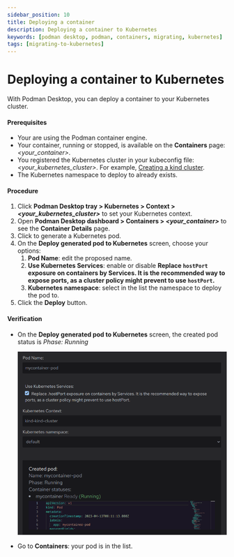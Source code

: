 ```yaml
---
sidebar_position: 10
title: Deploying a container
description: Deploying a container to Kubernetes
keywords: [podman desktop, podman, containers, migrating, kubernetes]
tags: [migrating-to-kubernetes]
---
```


# Deploying a container to Kubernetes

With Podman Desktop, you can deploy a container to your Kubernetes cluster.

#### Prerequisites

- Your are using the Podman container engine.
- Your container, running or stopped, is available on the **Containers** page: _<your_container>_.
- You registered the Kubernetes cluster in your kubeconfig file: _<your_kubernetes_cluster>_. For example, [Creating a kind cluster](kind/creating-a-kind-cluster.md).
- The Kubernetes namespace to deploy to already exists.

#### Procedure

1. Click **Podman Desktop tray > Kubernetes > Context > _<your_kubernetes_cluster>_** to set your Kubernetes context.
1. Open **Podman Desktop dashboard > Containers > _<your_container>_** to see the **Container Details** page.
1. Click <icon icon="fa-solid fa-rocket" size="lg" /> to generate a Kubernetes pod.
1. On the **Deploy generated pod to Kubernetes** screen, choose your options:
   1. **Pod Name**: edit the proposed name.
   1. **Use Kubernetes Services**: enable or disable **Replace `hostPort` exposure on containers by Services. It is the recommended way to expose ports, as a cluster policy might prevent to use `hostPort`.**
   1. **Kubernetes namespace**: select in the list the namespace to deploy the pod to.
1. Click the **<icon icon="fa-solid fa-rocket" size="lg" /> Deploy** button.

#### Verification

- On the **Deploy generated pod to Kubernetes** screen, the created pod status is _Phase: Running_

  ![](img/deploying-a-container.png)

- Go to **Containers**: your pod is in the list.
